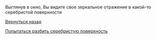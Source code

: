 Выглянув в окно, Вы видите свое зеркальное отражение в какой-то серебристой поверхности

[Вернуться назад](../call_mom.md)

[Попытаться разбить серебристую поверхность](../break_surface/break_surface.md)

